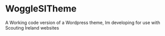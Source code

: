 WoggleSITheme
=============

A Working code version of a Wordpress theme, Im developing for use with Scouting Ireland websites
